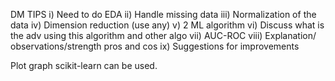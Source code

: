 DM TIPS
i) Need to do EDA
ii) Handle missing data
iii) Normalization of the data 
iv) Dimension reduction (use any)
v) 2 ML algorithm
vi) Discuss what is the adv using this algorithm and other algo
vii) AUC-ROC 
viii) Explanation/ observations/strength pros and cos
ix) Suggestions for improvements

Plot graph
scikit-learn can be used.  

